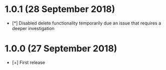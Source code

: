 # 1.0.1 (28 September 2018)

* [*] Disabled delete functionality temporarily due an issue that requires a deeper investigation

# 1.0.0 (27 September 2018)

* [+] First release
